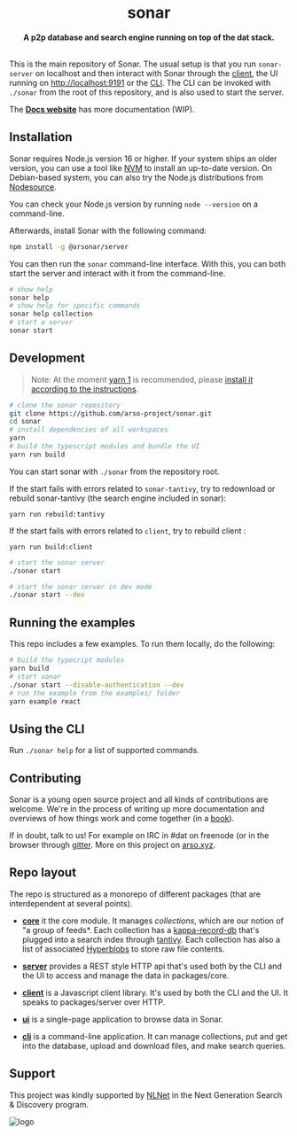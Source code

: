 <h1 align="center">sonar</h1>
<div align="center">
 <strong>
   A p2p database and search engine running on top of the dat stack.
 </strong>
</div>
<br />

This is the main repository of Sonar. The usual setup is that you run `sonar-server` on localhost and then interact with Sonar through the [client](sonar-client/REAMDE.md), the UI running on [http://localhost:9191](http://localhost:9191) or the [CLI](sonar-cli/README.md). The CLI can be invoked with `./sonar` from the root of this repository, and is also used to start the server.

The **[Docs website](https://sonar.dev.arso.xyz)** has more documentation (WIP).

## Installation

Sonar requires Node.js version 16 or higher. If your system ships an older version, you can use a tool like [NVM](https://github.com/nvm-sh/nvm) to install an up-to-date version. On Debian-based system, you can also try the Node.js distributions from [Nodesource](https://github.com/nvm-sh/nvm).

You can check your Node.js version by running `node --version` on a command-line.

Afterwards, install Sonar with the following command:
```sh
npm install -g @arsonar/server
```

You  can then run the `sonar` command-line interface. With this, you can both start the server and interact with it from the command-line.
```sh
# show help
sonar help
# show help for specific commands
sonar help collection
# start a server
sonar start
```

## Development

> Note: At the moment [yarn 1](https://classic.yarnpkg.com/) is recommended, please [install it according to the instructions](https://classic.yarnpkg.com/en/docs/install#debian-stable).

```sh
# clone the sonar repository
git clone https://github.com/arso-project/sonar.git
cd sonar
# install dependencies of all workspaces
yarn
# build the typescript modules and bundle the UI
yarn run build
```

You can start sonar with `./sonar` from the repository root.

If the start fails with errors related to `sonar-tantivy`, try to redownload or rebuild sonar-tantivy (the search engine included in sonar):

```
yarn run rebuild:tantivy
```

If the start fails with errors related to `client`, try to rebuild client :

```
yarn run build:client
```

```sh
# start the sonar server
./sonar start

# start the sonar server in dev mode
./sonar start --dev

```

## Running the examples

This repo includes a few examples. To run them locally, do the following:

```sh
# build the typecript modules
yarn build
# start sonar
./sonar start --disable-authentication --dev
# run the example from the examples/ folder
yarn example react
```

## Using the CLI

Run `./sonar help` for a list of supported commands.

## Contributing

Sonar is a young open source project and all kinds of contributions are welcome. We're in the process of writing up more documentation and overviews of how things work and come together (in a [book](https://github.com/arso-project/sonar-book)).

If in doubt, talk to us! For example on IRC in #dat on freenode (or in the browser through [gitter](https://gitter.im/datproject/discussions).
More on this project on [arso.xyz](https://arso.xyz).

## Repo layout

The repo is structured as a monorepo of different packages (that are interdependent at several points).

- **[core](packages/core/README.md)** it the core module. It manages _collections_, which are our notion of "a group of feeds\*. Each collection has a [kappa-record-db](https://github.com/arso-project/kappa-record-db) that's plugged into a search index through [tantivy](https://github.com/arso-project/packages/tantivy). Each collection has also a list of associated [Hyperblobs](https://github.com/andrewosh/hyperblobs) to store raw file contents.

- **[server](packages/server/README.md)** provides a REST style HTTP api that's used both by the CLI and the UI to access and manage the data in packages/core.

- **[client](packages/client/README.md)** is a Javascript client library. It's used by both the CLI and the UI. It speaks to packages/server over HTTP.

- **[ui](packages/ui/README.md)** is a single-page application to browse data in Sonar.

- **[cli](packages/cli/README.md)** is a command-line application. It can manage collections, put and get into the database, upload and download files, and make search queries.

## Support

This project was kindly supported by [NLNet](https://nlnet.nl) in the Next Generation Search & Discovery program.

![logo](https://nlnet.nl/image/logo_nlnet.svg)
